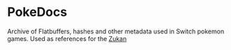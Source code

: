 # PokeDocs

Archive of Flatbuffers, hashes and other metadata used in Switch pokemon games. Used as references for the [Zukan](https://pkzukan.github.io/)
